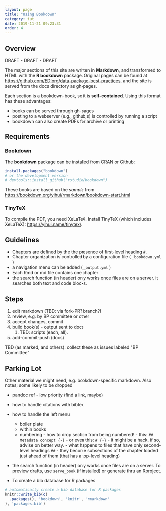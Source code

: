 ```yaml
---
layout: page
title: "Using Bookdown"
category: tut
date: 2019-11-21 09:23:31
order: 4
---
```




## Overview

 DRAFT - DRAFT - DRAFT

The major sections of this site are written in **Markdown**, and transformed to HTML with the **R bookdown** package. Original pages can be found at https://github.com/EDIorg/data-package-best-practices, and the site is served from the docs directory as gh-pages.

Each section is a bookdown-book, so it is **self-contained**. Using this format has these advantages:
- books can be served through gh-pages
- posting to a webserver (e.g., github;s) is controlled by running a script
- bookdown can also create PDFs for archive or printing

## Requirements
### Bookdown 
The **bookdown** package can be installed from CRAN or Github:

```R
install.packages("bookdown")
# or the development version
# devtools::install_github("rstudio/bookdown")
```

These books are based on the _sample_ from  https://bookdown.org/yihui/rmarkdown/bookdown-start.html

### TinyTeX
To compile the PDF, you need XeLaTeX. Install TinyTeX (which includes XeLaTeX): <https://yihui.name/tinytex/>.


## Guidelines
- Chapters are defined by the the presence of first-level heading `#`. 
- Chapter organization is controlled by a configuration file ( `_bookdown.yml` )
- a navigation menu can be added ( `_output.yml` )
- Each Rmd or md file contains one chapter 
- the search function (in header) only works once files are on a server. it searches both text and code blocks. 

## Steps
1. edit markdown (TBD: via fork-PR? branch?)
1. review, e.g. by BP committee or other
1. accept changes, commit 
1. build book(s) - output sent to docs
   1. TBD: scripts (each, all).
1. add-commit-push (docs)

TBD (as marked, and others): collect these as issues labeled "BP Committee"



## Parking Lot
Other material we might need, e.g. bookdown-specific markdown. Also notes; some likely to be dropped
- pandoc ref - low priority (find a link, maybe)
- how to handle citations with bibtex
- how to handle the left menu 
  - boiler plate  
  - within books
  - numbering 
        - how to drop section from being numbered! 
            - this: `## Metadata concept {-}`
            - or even this: `# {-}`
            - it might be a hack. if so, advise on better way.
        - what happens to files that have only second-level headings `##`
            - they become subsections of the chapter loaded just ahead of them (that has a top-level heading)


- the search function (in header) only works once files are on a server. To preview drafts, use ` serve_book ` (if installed) or generate thru an Rproject.



- To create a bib database for R packages

```R
# automatically create a bib database for R packages
knitr::write_bib(c(
  .packages(), 'bookdown', 'knitr', 'rmarkdown'
), 'packages.bib')
```


